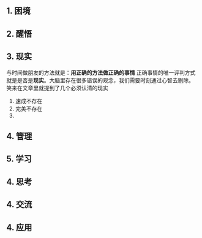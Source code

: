 ## 1. 困境
## 2. 醒悟
## 3. 现实
与时间做朋友的方法就是：**用正确的方法做正确的事情**
正确事情的唯一评判方式就是是否是**现实**。大脑里存在很多错误的观念，我们需要时刻通过心智去剔除。
笑来在文章里就提到了几个必须认清的现实
1. 速成不存在
2. 完美不存在
3. 
## 4. 管理
## 5. 学习
## 4. 思考
## 4. 交流
## 4. 应用